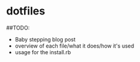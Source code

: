 dotfiles
========


##TODO:

- Baby stepping blog post
- overview of each file/what it does/how it's used
- usage for the install.rb
